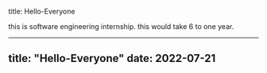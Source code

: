 
title: Hello-Everyone

this is software engineering internship.
this would take 6 to one year.

---
title: "Hello-Everyone"
date: 2022-07-21
---
